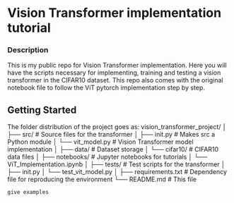 # Vision Transformer implementation tutorial

### Description

This is my public repo for Vision Transformer implementation. Here you will have the scripts necessary for implementing,
training and testing a vision transformer in the CIFAR10 dataset. This repo also comes with the original notebook file 
to follow the ViT pytorch implementation step by step.

## Getting Started

The folder distribution of the project goes as:
vision_transformer_project/
│
├── src/ # Source files for the transformer
│ ├── init.py # Makes src a Python module
│ └── vit_model.py # Vision Transformer model implementation
│
├── data/ # Dataset storage
│ └── cifar10/ # CIFAR10 data files
│
├── notebooks/ # Jupyter notebooks for tutorials
│ └── ViT_Implementation.ipynb
│
├── tests/ # Test scripts for the transformer
│ ├── init.py
│ └── test_vit_model.py
│
├── requirements.txt # Dependency file for reproducing the environment
└── README.md # This file

```bash
give examples
